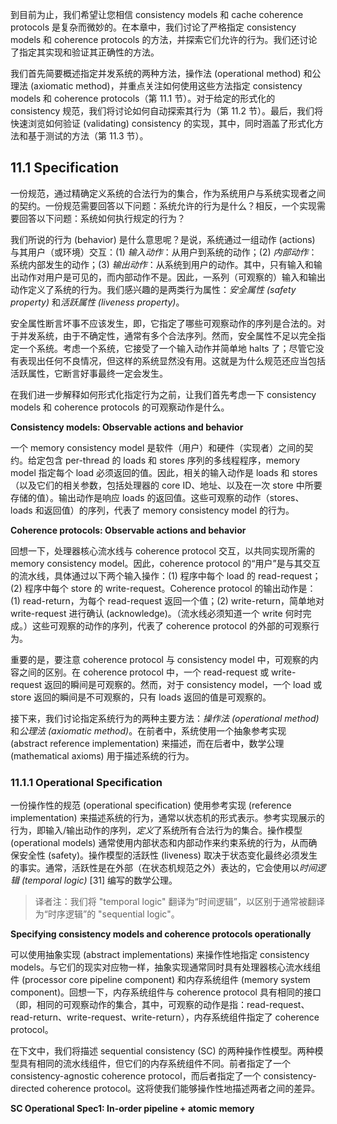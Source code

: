 到目前为止，我们希望让您相信 consistency models 和 cache coherence protocols 是复杂而微妙的。在本章中，我们讨论了严格指定 consistency models 和 coherence protocols 的方法，并探索它们允许的行为。我们还讨论了指定其实现和验证其正确性的方法。

我们首先简要概述指定并发系统的两种方法，操作法 (operational method) 和公理法 (axiomatic method)，并重点关注如何使用这些方法指定 consistency models 和 coherence protocols（第 11.1 节）。对于给定的形式化的 consistency 规范，我们将讨论如何自动探索其行为（第 11.2 节）。最后，我们将快速浏览如何验证 (validating) consistency 的实现，其中，同时涵盖了形式化方法和基于测试的方法（第 11.3 节）。

## 11.1 Specification
一份规范，通过精确定义系统的合法行为的集合，作为系统用户与系统实现者之间的契约。一份规范需要回答以下问题：系统允许的行为是什么？相反，一个实现需要回答以下问题：系统如何执行规定的行为？

我们所说的行为 (behavior) 是什么意思呢？是说，系统通过一组动作 (actions) 与其用户（或环境）交互：(1) *输入动作*：从用户到系统的动作；(2) *内部动作*：系统内部发生的动作；(3) *输出动作*：从系统到用户的动作。其中，只有输入和输出动作对用户是可见的，而内部动作不是。因此，一系列（可观察的）输入和输出动作定义了系统的行为。我们感兴趣的是两类行为属性：*安全属性 (safety property)* 和*活跃属性 (liveness property)*。

安全属性断言坏事不应该发生，即，它指定了哪些可观察动作的序列是合法的。对于并发系统，由于不确定性，通常有多个合法序列。然而，安全属性不足以完全指定一个系统。考虑一个系统，它接受了一个输入动作并简单地 halts 了；尽管它没有表现出任何不良情况，但这样的系统显然没有用。这就是为什么规范还应当包括活跃属性，它断言好事最终一定会发生。

在我们进一步解释如何形式化指定行为之前，让我们首先考虑一下 consistency models 和 coherence protocols 的可观察动作是什么。

**Consistency models: Observable actions and behavior**

一个 memory consistency model 是软件（用户）和硬件（实现者）之间的契约。给定包含 per-thread 的 loads 和 stores 序列的多线程程序，memory model 指定每个 load 必须返回的值。因此，相关的输入动作是 loads 和 stores（以及它们的相关参数，包括处理器的 core ID、地址、以及在一次 store 中所要存储的值）。输出动作是响应 loads 的返回值。这些可观察的动作（stores、loads 和返回值）的序列，代表了 memory consistency model 的行为。

**Coherence protocols: Observable actions and behavior**

回想一下，处理器核心流水线与 coherence protocol 交互，以共同实现所需的 memory consistency model。因此，coherence protocol 的“用户”是与其交互的流水线，具体通过以下两个输入操作：(1) 程序中每个 load 的 read-request；(2) 程序中每个 store 的 write-request。Coherence protocol 的输出动作是：(1) read-return，为每个 read-request 返回一个值；(2) write-return，简单地对 write-request 进行确认 (acknowledge)。（流水线必须知道一个 write 何时完成。）这些可观察的动作的序列，代表了 coherence protocol 的外部的可观察行为。

重要的是，要注意 coherence protocol 与 consistency model 中，可观察的内容之间的区别。在 coherence protocol 中，一个 read-request 或 write-request 返回的瞬间是可观察的。然而，对于 consistency model，一个 load 或 store 返回的瞬间是不可观察的，只有 loads 返回的值是可观察的。

接下来，我们讨论指定系统行为的两种主要方法：*操作法 (operational method)* 和*公理法 (axiomatic method)*。在前者中，系统使用一个抽象参考实现 (abstract reference implementation) 来描述，而在后者中，数学公理 (mathematical axioms) 用于描述系统的行为。

### 11.1.1 Operational Specification

一份操作性的规范 (operational specification) 使用参考实现 (reference implementation) 来描述系统的行为，通常以状态机的形式表示。参考实现展示的行为，即输入/输出动作的序列，*定义*了系统所有合法行为的集合。操作模型 (operational models) 通常使用内部状态和内部动作来约束系统的行为，从而确保安全性 (safety)。操作模型的活跃性 (liveness) 取决于状态变化最终必须发生的事实。通常，活跃性是在外部（在状态机规范之外）表达的，它会使用以*时间逻辑 (temporal logic)* [31] 编写的数学公理。

>译者注：我们将 "temporal logic" 翻译为“时间逻辑”，以区别于通常被翻译为“时序逻辑”的 "sequential logic"。

**Specifying consistency models and coherence protocols operationally**

可以使用抽象实现 (abstract implementations) 来操作性地指定 consistency models。与它们的现实对应物一样，抽象实现通常同时具有处理器核心流水线组件 (processor core pipeline component) 和内存系统组件 (memory system component)。回想一下，内存系统组件与 coherence protocol 具有相同的接口（即，相同的可观察动作的集合，其中，可观察的动作是指：read-request、read-return、write-request、write-return），内存系统组件指定了 coherence protocol。

在下文中，我们将描述 sequential consistency (SC) 的两种操作性模型。两种模型具有相同的流水线组件，但它们的内存系统组件不同。前者指定了一个 consistency-agnostic coherence protocol，而后者指定了一个 consistency-directed coherence protocol。这将使我们能够操作性地描述两者之间的差异。

**SC Operational Spec1: In-order pipeline + atomic memory**
